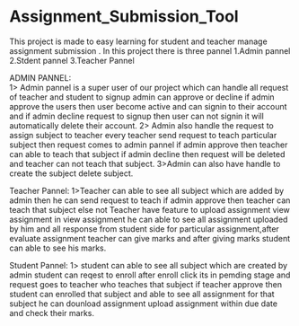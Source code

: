 # Assignment_Submission_Tool
This project is made to easy learning for student and teacher manage assignment submission .
In this project there is three pannel 
1.Admin pannel    2.Stdent pannel   3.Teacher Pannel

ADMIN PANNEL:  
1> Admin pannel is a super user of our project which can handle all request of teacher and student to signup admin can approve or decline if admin approve the users then user become active and can signin to their account and if admin decline request to signup then user can not signin it will automatically delete their account.
2> Admin also handle the request to assign subject  to teacher every teacher send request to teach particular subject then request comes to admin pannel if admin approve then teacher can able to teach that subject if admin decline then request will be deleted and teacher can not teach that subject.
3>Admin can also have handle to create the subject delete subject.

Teacher Pannel:
1>Teacher can able to  see all subject which are added by admin then he can send request to teach if admin approve then teacher can teach that subject else not 
Teacher have feature to upload assignment view assignment in view assignment he can able to see all assignment uploaded by him and all response from student side for particular assignment,after evaluate assignment teacher can give marks and after giving marks student can able to see his marks.

Student Pannel:
1> student can able to see all subject which are created by admin student can reqest to enroll after enroll click its in pemding stage and request goes to teacher who teaches that subject if teacher approve then student can enrolled that subject and able to see all assignment for that subject he can dounload assignment upload assignment within due date and check their marks.

